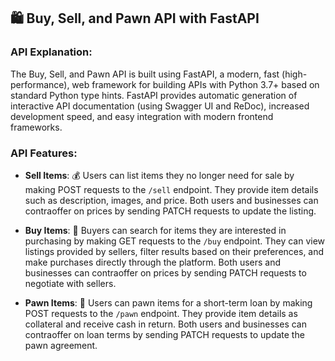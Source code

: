 ## 🛍️ Buy, Sell, and Pawn API with FastAPI

### API Explanation:
The Buy, Sell, and Pawn API is built using FastAPI, a modern, fast (high-performance), web framework for building APIs with Python 3.7+ based on standard Python type hints. FastAPI provides automatic generation of interactive API documentation (using Swagger UI and ReDoc), increased development speed, and easy integration with modern frontend frameworks.

### API Features:
- **Sell Items**: 💰 Users can list items they no longer need for sale by making POST requests to the `/sell` endpoint. They provide item details such as description, images, and price. Both users and businesses can contraoffer on prices by sending PATCH requests to update the listing.

- **Buy Items**: 🛒 Buyers can search for items they are interested in purchasing by making GET requests to the `/buy` endpoint. They can view listings provided by sellers, filter results based on their preferences, and make purchases directly through the platform. Both users and businesses can contraoffer on prices by sending PATCH requests to negotiate with sellers.

- **Pawn Items**: 🏦 Users can pawn items for a short-term loan by making POST requests to the `/pawn` endpoint. They provide item details as collateral and receive cash in return. Both users and businesses can contraoffer on loan terms by sending PATCH requests to update the pawn agreement.
